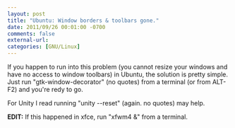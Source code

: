 ```yaml
---
layout: post
title: "Ubuntu: Window borders & toolbars gone."
date: 2011/09/26 00:01:00 -0700
comments: false
external-url:
categories: [GNU/Linux]
---
```



If you happen to run into this problem (you cannot resize your windows and 
have no access to window toolbars) in Ubuntu, the solution is pretty simple. 
Just run "gtk-window-decorator" (no quotes) from a terminal (or from ALT-F2) 
and you're redy to go.

For Unity I read running "unity --reset" (again. no quotes) may help.

**EDIT:** If this happened in xfce, run "xfwm4 &" from a terminal.

 



